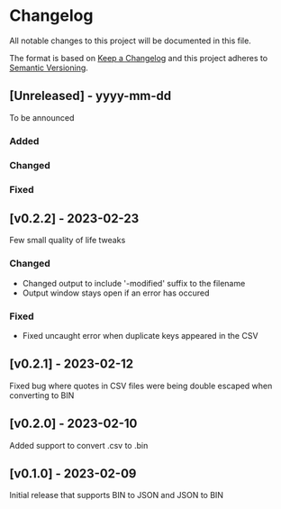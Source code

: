 ﻿# Changelog

All notable changes to this project will be documented in this file.

The format is based on [Keep a Changelog](http://keepachangelog.com/) and this project adheres to [Semantic Versioning](http://semver.org/).

## [Unreleased] - yyyy-mm-dd

To be announced

### Added

### Changed

### Fixed

## [v0.2.2] - 2023-02-23

Few small quality of life tweaks

### Changed

- Changed output to include '-modified' suffix to the filename
- Output window stays open if an error has occured

### Fixed

- Fixed uncaught error when duplicate keys appeared in the CSV

## [v0.2.1] - 2023-02-12

Fixed bug where quotes in CSV files were being double escaped when converting to BIN

## [v0.2.0] - 2023-02-10

Added support to convert .csv to .bin

## [v0.1.0] - 2023-02-09

Initial release that supports BIN to JSON and JSON to BIN